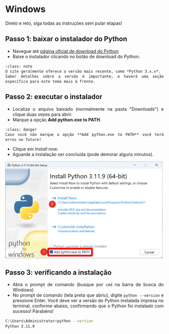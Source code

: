 <div style="text-align: justify">

# Windows

Direto e reto, siga todas as instruções sem pular etapas!

## Passo 1: baixar o instalador do Python

- Navegue até <a href="https://www.python.org/downloads/" target="_blank">página oficial de download do Python</a>
- Baixe o instalador clicando no botão de download do Python.

```{admonition} Nota
:class: note
O site geralmente oferece a versão mais recente, como *Python 3.x.x*.
Saber detalhes sobre a versão é importante, e haverá uma seção específica para este tema mais à frente.
```

## Passo 2: executar o instalador

- Localize o arquivo baixado (normalmente na pasta "Downloads") e clique duas vezes para abrir.
- Marque a opção **Add python.exe to PATH**.

`````{admonition} Atenção
:class: danger
Caso você não marque a opção **Add python.exe to PATH** você terá erros no futuro!
`````

- Clique em *Install now*.
- Aguarde a instalação ser concluída (pode demorar alguns minutos).

<img src="../img/python-add-to-path.png" width="500" alt="python-setup"/>

## Passo 3: verificando a instalação

- Abra o prompt de comando (busque por `cmd` na barra de busca do Windows)
- No prompt de comando (tela preta que abriu), digite `python --version` e pressione Enter. Você deve ver a versão do Python instalada impresa no terminal, conforme abaixo, confirmando que o Python foi instalado com sucesso! Parabéns!

```bash
C:\Users\Administrator>python --version
Python 3.11.9
```
</div>